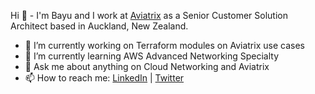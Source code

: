 Hi 👋 - I'm Bayu and I work at [Aviatrix](https://aviatrix.com/) as a Senior Customer Solution Architect based in Auckland, New Zealand.

- 🔭 I’m currently working on Terraform modules on Aviatrix use cases
- 🌱 I’m currently learning AWS Advanced Networking Specialty
- 💬 Ask me about anything on Cloud Networking and Aviatrix
- 📫 How to reach me: [LinkedIn](https://www.linkedin.com/in/bayupw/) | [Twitter](https://twitter.com/bayupw)
